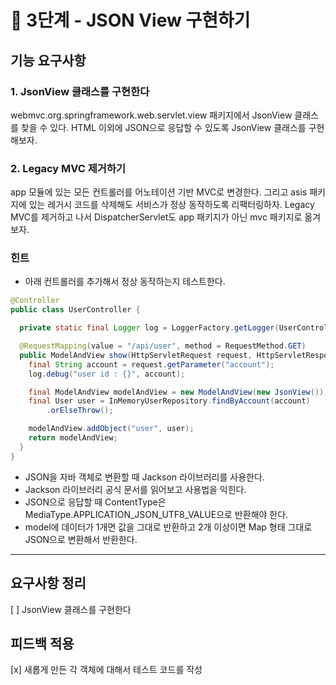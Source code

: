 # 🚀 3단계 - JSON View 구현하기

## 기능 요구사항
### 1. JsonView 클래스를 구현한다
webmvc.org.springframework.web.servlet.view 패키지에서 JsonView 클래스를 찾을 수 있다.
HTML 이외에 JSON으로 응답할 수 있도록 JsonView 클래스를 구현해보자.

### 2. Legacy MVC 제거하기
app 모듈에 있는 모든 컨트롤러를 어노테이션 기반 MVC로 변경한다.
그리고 asis 패키지에 있는 레거시 코드를 삭제해도 서비스가 정상 동작하도록 리팩터링하자.
Legacy MVC를 제거하고 나서 DispatcherServlet도 app 패키지가 아닌 mvc 패키지로 옮겨보자.

### 힌트
- 아래 컨트롤러를 추가해서 정상 동작하는지 테스트한다.
```java
@Controller
public class UserController {

  private static final Logger log = LoggerFactory.getLogger(UserController.class);

  @RequestMapping(value = "/api/user", method = RequestMethod.GET)
  public ModelAndView show(HttpServletRequest request, HttpServletResponse response) {
    final String account = request.getParameter("account");
    log.debug("user id : {}", account);

    final ModelAndView modelAndView = new ModelAndView(new JsonView());
    final User user = InMemoryUserRepository.findByAccount(account)
        .orElseThrow();

    modelAndView.addObject("user", user);
    return modelAndView;
  }
}
```

- JSON을 자바 객체로 변환할 때 Jackson 라이브러리를 사용한다.
- Jackson 라이브러리 공식 문서를 읽어보고 사용법을 익힌다.
- JSON으로 응답할 때 ContentType은 MediaType.APPLICATION_JSON_UTF8_VALUE으로 반환해야 한다.
- model에 데이터가 1개면 값을 그대로 반환하고 2개 이상이면 Map 형태 그대로 JSON으로 변환해서 반환한다.

---
## 요구사항 정리
[ ] JsonView 클래스를 구현한다

## 피드백 적용
[x] 새롭게 만든 각 객체에 대해서 테스트 코드를 작성


